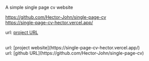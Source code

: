 A simple single page cv website
<br/>

https://github.com/Hector-John/single-page-cv
<br/>
https://single-page-cv-hector.vercel.app/
<br/>

url: [project URL](https://roadmap.sh/projects/single-page-cv)

<br/>
url: [project website](https://single-page-cv-hector.vercel.app/)

<br/>
url: [github URL](https://github.com/Hector-John/single-page-cv)
